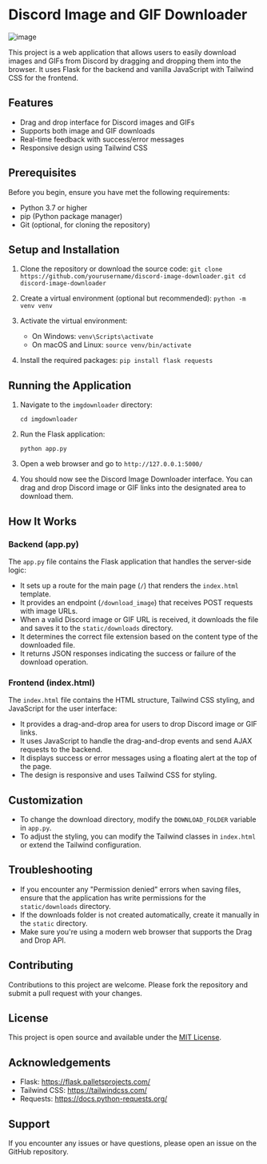 # Discord Image and GIF Downloader
![image](https://github.com/user-attachments/assets/eaed13c4-02ef-4196-abc7-ab657f113df7)


This project is a web application that allows users to easily download images and GIFs from Discord by dragging and dropping them into the browser. It uses Flask for the backend and vanilla JavaScript with Tailwind CSS for the frontend.

## Features

- Drag and drop interface for Discord images and GIFs
- Supports both image and GIF downloads
- Real-time feedback with success/error messages
- Responsive design using Tailwind CSS

## Prerequisites

Before you begin, ensure you have met the following requirements:

- Python 3.7 or higher
- pip (Python package manager)
- Git (optional, for cloning the repository)

## Setup and Installation

1. Clone the repository or download the source code:   ```
   git clone https://github.com/yourusername/discord-image-downloader.git
   cd discord-image-downloader   ```

2. Create a virtual environment (optional but recommended):   ```
   python -m venv venv   ```

3. Activate the virtual environment:
   - On Windows:     ```
     venv\Scripts\activate     ```
   - On macOS and Linux:     ```
     source venv/bin/activate     ```

4. Install the required packages:   ```
   pip install flask requests   ```





## Running the Application

1. Navigate to the `imgdownloader` directory:
   ```
   cd imgdownloader
   ```

2. Run the Flask application:
   ```
   python app.py
   ```

3. Open a web browser and go to `http://127.0.0.1:5000/`

4. You should now see the Discord Image Downloader interface. You can drag and drop Discord image or GIF links into the designated area to download them.

## How It Works

### Backend (app.py)

The `app.py` file contains the Flask application that handles the server-side logic:

- It sets up a route for the main page (`/`) that renders the `index.html` template.
- It provides an endpoint (`/download_image`) that receives POST requests with image URLs.
- When a valid Discord image or GIF URL is received, it downloads the file and saves it to the `static/downloads` directory.
- It determines the correct file extension based on the content type of the downloaded file.
- It returns JSON responses indicating the success or failure of the download operation.

### Frontend (index.html)

The `index.html` file contains the HTML structure, Tailwind CSS styling, and JavaScript for the user interface:

- It provides a drag-and-drop area for users to drop Discord image or GIF links.
- It uses JavaScript to handle the drag-and-drop events and send AJAX requests to the backend.
- It displays success or error messages using a floating alert at the top of the page.
- The design is responsive and uses Tailwind CSS for styling.

## Customization

- To change the download directory, modify the `DOWNLOAD_FOLDER` variable in `app.py`.
- To adjust the styling, you can modify the Tailwind classes in `index.html` or extend the Tailwind configuration.

## Troubleshooting

- If you encounter any "Permission denied" errors when saving files, ensure that the application has write permissions for the `static/downloads` directory.
- If the downloads folder is not created automatically, create it manually in the `static` directory.
- Make sure you're using a modern web browser that supports the Drag and Drop API.

## Contributing

Contributions to this project are welcome. Please fork the repository and submit a pull request with your changes.

## License

This project is open source and available under the [MIT License](LICENSE).

## Acknowledgements

- Flask: https://flask.palletsprojects.com/
- Tailwind CSS: https://tailwindcss.com/
- Requests: https://docs.python-requests.org/

## Support

If you encounter any issues or have questions, please open an issue on the GitHub repository.
